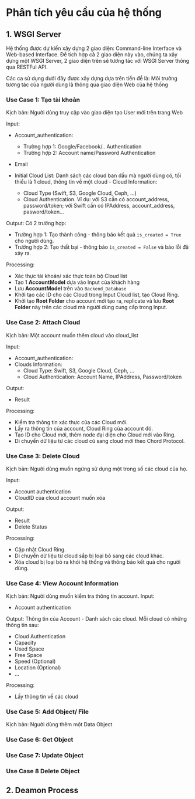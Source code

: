 # Phân tích yêu cầu của hệ thống

## 1. WSGI Server

Hệ thống được dự kiến xây dựng 2 giao diện: Command-line Interface và Web-based Interface.
Để tích hợp cả 2 giao diện này vào, chúng ta xây dựng một WSGI Server, 2 giao diện trên sẽ tương tác với WSGI Server thông qua RESTFul API.

Các ca sử dụng dưới đây được xây dựng dựa trên tiền đề là: Môi trường tương tác của người dùng là thông qua giao diện Web của hệ thống

### Use Case 1: Tạo tài khoản

Kịch bản: Người dùng truy cập vào giao diện tạo User mới trên trang Web

Input:
- Account_authentication:
    - Trường hợp 1: Google/Facebook/.. Authentication
    - Trường hợp 2: Account name/Password Authentication

- Email
- Initial Cloud List: Danh sách các cloud ban đầu mà người dùng có, tối thiểu là 1 cloud, thông tin về một cloud - Cloud Information:
    - Cloud Type (Swift, S3, Google Cloud, Ceph, ...)
    - Cloud Authentication. Ví dụ: với S3 cần có account_address, password/token; với Swift cần có IPAddress, account_address, pasword/token...

Output: Có 2 trường hợp:

- Trường hợp 1: Tạo thành công - thông báo kết quả ```is_created = True``` cho người dùng.
- Trường hợp 2: Tạo thất bại - thông báo ```is_created = False``` và báo lỗi đã xảy ra.

Processing:

- Xác thực tài khoản/ xác thực toàn bộ Cloud list
- Tạo 1 **AccountModel** dựa vào Input của khách hàng
- Lưu **AccountModel** trên vào ```Backend_Database```
- Khởi tạo các ID cho các Cloud trong Input Cloud list, tạo Cloud Ring.
- Khởi tạo **Root Folder** cho account mới tạo ra, replicate và lưu **Root Folder** này trên các cloud mà người dùng cung cấp trong Input.

### Use Case 2: Attach Cloud

Kịch bản: Một account muốn thêm cloud vào cloud_list

Input:

- Account_authentication:
- Clouds Information:
    - Cloud Type: Swift, S3, Google Cloud, Ceph, ...
    - Cloud Authentication: Account Name, IPAddress, Password/token

Output:

- Result

Processing:

- Kiểm tra thông tin xác thực của các Cloud mới.
- Lấy ra thông tin của account, Cloud Ring của account đó.
- Tạo ID cho Cloud mới, thêm node đại diện cho Cloud mới vào Ring.
- Di chuyển dữ liệu từ các cloud cũ sang cloud mới theo Chord Protocol.

### Use Case 3: Delete Cloud

Kịch bản: Người dùng muốn ngừng sử dụng một trong số các cloud của họ.

Input:

- Account authentication
- CloudID của cloud account muốn xóa

Output:

- Result
- Delete Status

Processing:

- Cập nhật Cloud Ring.
- Di chuyển dữ liệu từ cloud sắp bị loại bỏ sang các cloud khác.
- Xóa cloud bị loại bỏ ra khỏi hệ thống và thông báo kết quả cho người dùng.

### Use Case 4: View Account Information

Kịch bản: Người dùng muốn kiểm tra thông tin account.
Input:

- Account authentication

Output: Thông tin của Account - Danh sách các cloud. Mỗi cloud có những thông tin sau:

- Cloud Authentication
- Capacity
- Used Space
- Free Space
- Speed (Optional)
- Location (Optional)
- ...

Processing:

- Lấy thông tin về các cloud

### Use Case 5: Add Object/ File

Kịch bản: Người dùng thêm một Data Object

### Use Case 6: Get Object

### Use Case 7: Update Object

### Use Case 8 Delete Object


## 2. Deamon Process